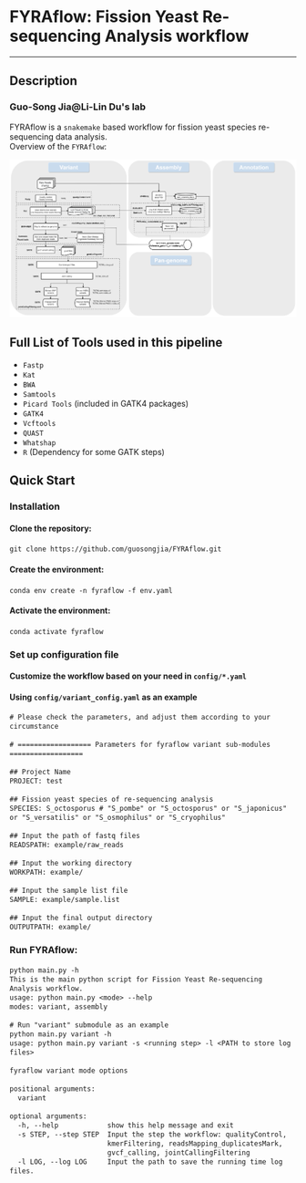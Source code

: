 # FYRAflow: Fission Yeast Re-sequencing Analysis workflow
- - - 
## Description
### Guo-Song Jia@Li-Lin Du's lab
FYRAflow is a `snakemake` based workflow for fission yeast species re-sequencing data analysis. \
Overview of the `FYRAflow`:
<div align=center><img src="https://github.com/guosongjia/Private_scripts/blob/master/FYRA_flow_flow-chart_21.10.31.png"/></div>

## Full List of Tools used in this pipeline
- `Fastp` 
- `Kat`
- `BWA`
- `Samtools`
- `Picard Tools` (included in GATK4 packages)
- `GATK4`
- `Vcftools`
- `QUAST`
- `Whatshap`
- `R` (Dependency for some GATK steps)
## Quick Start
### Installation
#### Clone the repository:
`git clone https://github.com/guosongjia/FYRAflow.git`
#### Create the environment:
`conda env create -n fyraflow -f env.yaml`
#### Activate the environment:
`conda activate fyraflow`
### Set up configuration file
#### Customize the workflow based on your need in `config/*.yaml`
#### Using `config/variant_config.yaml` as an example 
```
# Please check the parameters, and adjust them according to your circumstance

# ================== Parameters for fyraflow variant sub-modules ==================

## Project Name
PROJECT: test

## Fission yeast species of re-sequencing analysis
SPECIES: S_octosporus # "S_pombe" or "S_octosporus" or "S_japonicus" or "S_versatilis" or "S_osmophilus" or "S_cryophilus"

## Input the path of fastq files
READSPATH: example/raw_reads

## Input the working directory
WORKPATH: example/

## Input the sample list file
SAMPLE: example/sample.list

## Input the final output directory
OUTPUTPATH: example/
```
### Run FYRAflow:
```
python main.py -h
This is the main python script for Fission Yeast Re-sequencing Analysis workflow.
usage: python main.py <mode> --help 
modes: variant, assembly

# Run "variant" submodule as an example
python main.py variant -h
usage: python main.py variant -s <running step> -l <PATH to store log files>

fyraflow variant mode options

positional arguments:
  variant

optional arguments:
  -h, --help            show this help message and exit
  -s STEP, --step STEP  Input the step the workflow: qualityControl,
                        kmerFiltering, readsMapping_duplicatesMark,
                        gvcf_calling, jointCallingFiltering
  -l LOG, --log LOG     Input the path to save the running time log files.
```

